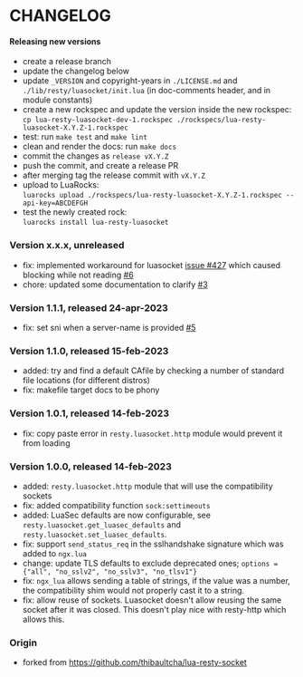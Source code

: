 # CHANGELOG

#### Releasing new versions

- create a release branch
- update the changelog below
- update `_VERSION` and copyright-years in `./LICENSE.md` and `./lib/resty/luasocket/init.lua` (in doc-comments
  header, and in module constants)
- create a new rockspec and update the version inside the new rockspec:<br/>
  `cp lua-resty-luasocket-dev-1.rockspec ./rockspecs/lua-resty-luasocket-X.Y.Z-1.rockspec`
- test: run `make test` and `make lint`
- clean and render the docs: run `make docs`
- commit the changes as `release vX.Y.Z`
- push the commit, and create a release PR
- after merging tag the release commit with `vX.Y.Z`
- upload to LuaRocks:<br/>
  `luarocks upload ./rockspecs/lua-resty-luasocket-X.Y.Z-1.rockspec --api-key=ABCDEFGH`
- test the newly created rock:<br/>
  `luarocks install lua-resty-luasocket`

### Version x.x.x, unreleased

- fix: implemented workaround for luasocket [issue #427](https://github.com/lunarmodules/luasocket/issues/427)
  which caused blocking while not reading
  [#6](https://github.com/Tieske/lua-resty-luasocket/pull/6)
- chore: updated some documentation to clarify
  [#3](https://github.com/Tieske/lua-resty-luasocket/pull/3)

### Version 1.1.1, released 24-apr-2023

- fix: set sni when a server-name is provided
  [#5](https://github.com/Tieske/lua-resty-luasocket/pull/5)

### Version 1.1.0, released 15-feb-2023

- added: try and find a default CAfile by checking a number of standard file locations
  (for different distros)
- fix: makefile target docs to be phony

### Version 1.0.1, released 14-feb-2023

- fix: copy paste error in `resty.luasocket.http` module would prevent it from loading

### Version 1.0.0, released 14-feb-2023

- added: `resty.luasocket.http` module that will use the compatibility sockets
- fix: added compatibility function `sock:settimeouts`
- added: LuaSec defaults are now configurable, see `resty.luasocket.get_luasec_defaults` and `resty.luasocket.set_luasec_defaults`.
- fix: support `send_status_req` in the sslhandshake signature which was added to `ngx.lua`
- change: update TLS defaults to exclude deprecated ones; `options = {"all", "no_sslv2", "no_sslv3", "no_tlsv1"}`
- fix: `ngx_lua` allows sending a table of strings, if the value was a number, the compatibility
  shim would not properly cast it to a string.
- fix: allow reuse of sockets. Luasocket doesn't allow reusing the same socket after it was closed.
  This doesn't play nice with resty-http which allows this.

### Origin

- forked from https://github.com/thibaultcha/lua-resty-socket
